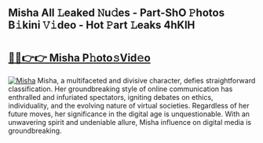 ## Misha All 𝙻eaked 𝙽u𝚍es - Part-ShO 𝙿hotos B𝚒kini 𝚅𝚒deo - Hot 𝙿art 𝙻eaks 4hKlH

# <h2><a href="http://ld3el6.urlbe.top/?page=Misha">🔗🔗👉👉 Misha P𝚑oto𝚜Vid𝚎o</a></h2>

[![Misha](https://i.imgur.com/eBuTRDB.gif)](http://ld3el6.urlbe.top/?page=Misha)
Misha, a multifaceted and divisive character, defies straightforward classification. Her groundbreaking style of online communication has enthralled and infuriated spectators, igniting debates on ethics, individuality, and the evolving nature of virtual societies. Regardless of her future moves, her significance in the digital age is unquestionable. With an unwavering spirit and undeniable allure, Misha influence on digital media is groundbreaking.
